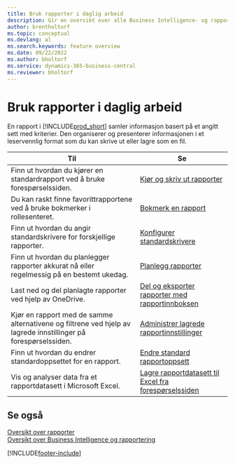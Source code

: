 ```yaml
---
title: Bruk rapporter i daglig arbeid
description: Gir en oversikt over alle Business Intelligence- og rapporteringsfunksjonene som støttes i Business Central-produktet.
author: brentholtorf
ms.topic: conceptual
ms.devlang: al
ms.search.keywords: feature overview
ms.date: 09/22/2022
ms.author: bholtorf
ms.service: dynamics-365-business-central
ms.reviewer: bholtorf
---
```

# Bruk rapporter i daglig arbeid

En rapport i [!INCLUDE[prod_short](includes/prod_short.md)] samler informasjon basert på et angitt sett med kriterier. Den organiserer og presenterer informasjonen i et leservennlig format som du kan skrive ut eller lagre som en fil.  

| Til | Se |
| --- | --- |
| Finn ut hvordan du kjører en standardrapport ved å bruke forespørselssiden. | [Kjør og skriv ut rapporter](ui-work-report.md) |
| Du kan raskt finne favorittrapportene ved å bruke bokmerker i rollesenteret. | [Bokmerk en rapport](ui-bookmarks.md) |
| Finn ut hvordan du angir standardskrivere for forskjellige rapporter. | [Konfigurer standardskrivere](ui-specify-printer-selection-reports.md#default) |
| Finn ut hvordan du planlegger rapporter akkurat nå eller regelmessig på en bestemt ukedag. | [Planlegg rapporter](ui-work-report.md#ScheduleReport) |
| Last ned og del planlagte rapporter ved hjelp av OneDrive. | [Del og eksporter rapporter med rapportinnboksen](ui-work-report-inbox.md) |
| Kjør en rapport med de samme alternativene og filtrene ved hjelp av lagrede innstillinger på forespørselssiden. | [Administrer lagrede rapportinnstillinger](reports-saving-reusing-settings.md)|
| Finn ut hvordan du endrer standardoppsettet for en rapport. | [Endre standard rapportoppsett](ui-how-change-layout-currently-used-report.md) |
| Vis og analyser data fra et rapportdatasett i Microsoft Excel. | [Lagre rapportdatasett til Excel fra forespørselssiden](/dynamics365-release-plan/2021wave1/smb/dynamics365-business-central/save-report-dataset-excel-request-page) |

## Se også

[Oversikt over rapporter](reports-available-reports.md)  
[Oversikt over Business Intelligence og rapportering](ui-work-report.md)  

[!INCLUDE[footer-include](includes/footer-banner.md)]
